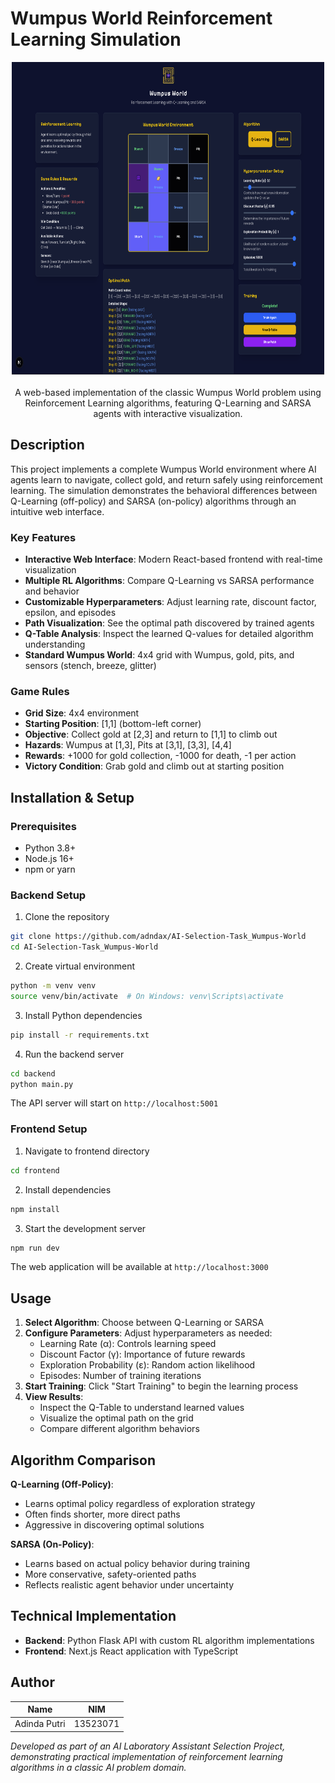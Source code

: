 # Wumpus World Reinforcement Learning Simulation

<p align="center">
  <img width="500" height="500" alt="wumpus" src="frontend/public/page.png" />
  <br/><br/>
  A web-based implementation of the classic Wumpus World problem using Reinforcement Learning algorithms, featuring Q-Learning and SARSA agents with interactive visualization.
</p>

## Description

This project implements a complete Wumpus World environment where AI agents learn to navigate, collect gold, and return safely using reinforcement learning. The simulation demonstrates the behavioral differences between Q-Learning (off-policy) and SARSA (on-policy) algorithms through an intuitive web interface.

### Key Features

- **Interactive Web Interface**: Modern React-based frontend with real-time visualization
- **Multiple RL Algorithms**: Compare Q-Learning vs SARSA performance and behavior
- **Customizable Hyperparameters**: Adjust learning rate, discount factor, epsilon, and episodes
- **Path Visualization**: See the optimal path discovered by trained agents
- **Q-Table Analysis**: Inspect the learned Q-values for detailed algorithm understanding
- **Standard Wumpus World**: 4x4 grid with Wumpus, gold, pits, and sensors (stench, breeze, glitter)

### Game Rules

- **Grid Size**: 4x4 environment
- **Starting Position**: [1,1] (bottom-left corner)
- **Objective**: Collect gold at [2,3] and return to [1,1] to climb out
- **Hazards**: Wumpus at [1,3], Pits at [3,1], [3,3], [4,4]
- **Rewards**: +1000 for gold collection, -1000 for death, -1 per action
- **Victory Condition**: Grab gold and climb out at starting position

## Installation & Setup

### Prerequisites

- Python 3.8+
- Node.js 16+
- npm or yarn

### Backend Setup

1. Clone the repository
```bash
git clone https://github.com/adndax/AI-Selection-Task_Wumpus-World
cd AI-Selection-Task_Wumpus-World
```

2. Create virtual environment
```bash
python -m venv venv
source venv/bin/activate  # On Windows: venv\Scripts\activate
```

3. Install Python dependencies
```bash
pip install -r requirements.txt
```

4. Run the backend server
```bash
cd backend
python main.py
```
The API server will start on `http://localhost:5001`

### Frontend Setup

1. Navigate to frontend directory
```bash
cd frontend
```

2. Install dependencies
```bash
npm install
```

3. Start the development server
```bash
npm run dev
```
The web application will be available at `http://localhost:3000`

## Usage

1. **Select Algorithm**: Choose between Q-Learning or SARSA
2. **Configure Parameters**: Adjust hyperparameters as needed:
   - Learning Rate (α): Controls learning speed
   - Discount Factor (γ): Importance of future rewards
   - Exploration Probability (ε): Random action likelihood
   - Episodes: Number of training iterations
3. **Start Training**: Click "Start Training" to begin the learning process
4. **View Results**: 
   - Inspect the Q-Table to understand learned values
   - Visualize the optimal path on the grid
   - Compare different algorithm behaviors

## Algorithm Comparison

**Q-Learning (Off-Policy)**:
- Learns optimal policy regardless of exploration strategy
- Often finds shorter, more direct paths
- Aggressive in discovering optimal solutions

**SARSA (On-Policy)**:
- Learns based on actual policy behavior during training
- More conservative, safety-oriented paths
- Reflects realistic agent behavior under uncertainty

## Technical Implementation

- **Backend**: Python Flask API with custom RL algorithm implementations
- **Frontend**: Next.js React application with TypeScript

## Author

| Name | NIM |
|------|-----|
| Adinda Putri | 13523071 |

*Developed as part of an AI Laboratory Assistant Selection Project, demonstrating practical implementation of reinforcement learning algorithms in a classic AI problem domain.*


